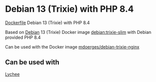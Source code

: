 # Debian 13 (Trixie) with PHP 8.4
[Dockerfile](https://github.com/mdoerges/debian-trixie-php84/blob/master/Dockerfile) Debian 13 (Trixie) with PHP 8.4

Based on [Debian](https://hub.docker.com/_/debian) 13 (Trixie) Docker image [debian:trixie-slim](https://github.com/debuerreotype/docker-debian-artifacts/blob/de5fb2efd50a009baa2aaccd2b7874ec728bd7a9/testing/Dockerfile) with Debian provided PHP 8.4

Can be used with the Docker image [mdoerges/debian-trixie-nginx](https://hub.docker.com/r/mdoerges/debian-trixie-nginx)

## Can be used with
[Lychee](https://github.com/LycheeOrg/Lychee/)
